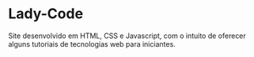# Lady-Code
 Site desenvolvido em HTML, CSS e Javascript, com o intuito de oferecer alguns tutoriais de tecnologias web para iniciantes.
